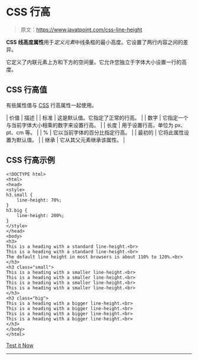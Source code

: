 # CSS 行高

> 原文：<https://www.javatpoint.com/css-line-height>

**CSS 线高度属性**用于*定义元素*中线条框的最小高度。它设置了两行内容之间的差异。

它定义了内联元素上方和下方的空间量。它允许您独立于字体大小设置一行的高度。

## CSS 行高值

有些属性值与 [CSS](https://www.javatpoint.com/css-tutorial) 行高属性一起使用。

| 价值 | 描述 |
| 标准 | 这是默认值。它指定了正常的行高。 |
| 数字 | 它指定一个与当前字体大小相乘的数字来设置行高。 |
| 长度 | 用于设置行高，单位为 px、pt、cm 等。 |
| % | 它以当前字体的百分比指定行高。 |
| 最初的 | 它将此属性设置为默认值。 |
| 继承 | 它从其父元素继承该属性。 |

## CSS 行高示例

```
<!DOCTYPE html>
<html>
<head>
<style>
h3.small {
    line-height: 70%;
}
h3.big {
    line-height: 200%;
}
</style>
</head>
<body>
<h3>
This is a heading with a standard line-height.<br>
This is a heading with a standard line-height.<br>
The default line height in most browsers is about 110% to 120%.<br>
</h3>
<h3 class="small">
This is a heading with a smaller line-height.<br>
This is a heading with a smaller line-height.<br>
This is a heading with a smaller line-height.<br>
This is a heading with a smaller line-height.<br>
</h3>
<h3 class="big">
This is a heading with a bigger line-height.<br>
This is a heading with a bigger line-height.<br>
This is a heading with a bigger line-height.<br>
This is a heading with a bigger line-height.<br>
</h3>
</body>
</html>

```

[Test it Now](https://www.javatpoint.com/oprweb/test.jsp?filename=csslineheight1)

* * *